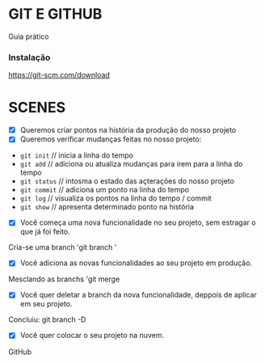 # GIT E GITHUB
 
Guia prático

### Instalação

https://git-scm.com/download

# SCENES

-[x] Queremos criar pontos na história da produção do nosso projeto
-[x] Queremos verificar mudanças feitas no nosso projeto:

- `git init` // inicia a linha do tempo
- `git add` // adiciona ou atualiza mudanças para irem para a linha do tempo
- `git status` // intosma o estado das açterações do nosso projeto
- `git commit` // adiciona um ponto na linha do tempo
- `git log` // visualiza os pontos na linha do tempo / commit
- `git show` // apresenta determinado ponto na história

-[x] Você começa uma nova funcionalidade no seu projeto, sem estragar o que já foi feito.

Cria-se uma branch 'git branch <branch>'

-[x] Você adiciona as novas funcionalidades ao seu projeto em produção.

Mesclando as branchs 'git merge <branch>

-[X] Você quer deletar a branch da nova funcionalidade, deppois de aplicar em seu projeto.
        
Concluiu: git branch -D <branch>

-[X] Você quer colocar o seu projeto na nuvem.

GitHub